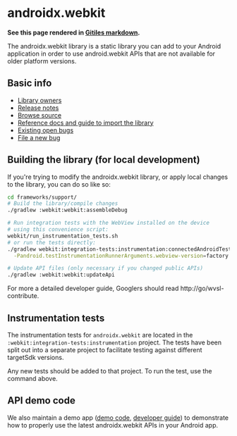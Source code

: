 # androidx.webkit

**See this page rendered in [Gitiles
markdown](https://android.googlesource.com/platform/frameworks/support/+/androidx-main/webkit/README.md).**

The androidx.webkit library is a static library you can add to your Android
application in order to use android.webkit APIs that are not available for older
platform versions.

## Basic info

* [Library owners](OWNERS)
* [Release notes](https://developer.android.com/jetpack/androidx/releases/webkit)
* [Browse source](https://android.googlesource.com/platform/frameworks/support/+/androidx-main/webkit/)
* [Reference docs and guide to import the library](https://developer.android.com/reference/androidx/webkit/package-summary)
* [Existing open bugs](https://issuetracker.google.com/issues?q=componentid:460423%20status:open)
* [File a new bug](https://issuetracker.google.com/issues/new?component=460423)

## Building the library (for local development)

If you're trying to modify the androidx.webkit library, or apply local changes
to the library, you can do so like so:

```sh
cd frameworks/support/
# Build the library/compile changes
./gradlew :webkit:webkit:assembleDebug

# Run integration tests with the WebView installed on the device
# using this convenience script:
webkit/run_instrumentation_tests.sh
# or run the tests directly: 
./gradlew webkit:integration-tests:instrumentation:connectedAndroidTest \
  -Pandroid.testInstrumentationRunnerArguments.webview-version=factory

# Update API files (only necessary if you changed public APIs)
./gradlew :webkit:webkit:updateApi
```

For more a detailed developer guide, Googlers should read
http://go/wvsl-contribute.

## Instrumentation tests
The instrumentation tests for `androidx.webkit` are located in the
`:webkit:integration-tests:instrumentation` project. The tests have been split out into a separate
project to facilitate testing against different targetSdk versions.

Any new tests should be added to that project. To run the test, use the command above.

## API demo code

We also maintain a demo app ([demo
code](/webkit/integration-tests/testapp/src/main/java/com/example/androidx/webkit),
[developer guide](/webkit/integration-tests/testapp/README.md)) to demonstrate
how to properly use the latest androidx.webkit APIs in your Android app.
